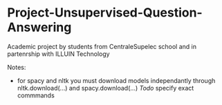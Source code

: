 # Project-Unsupervised-Question-Answering
Academic project by students from CentraleSupelec school and in partenrship with ILLUIN Technology

Notes:
- for spacy and nltk you must download models independantly through nltk.download(...) and spacy.download(...)
*Todo* specify exact commmands